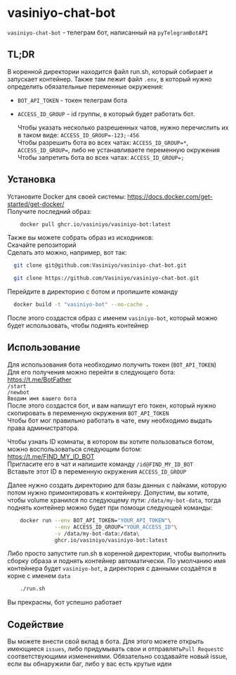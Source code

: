 # vasiniyo-chat-bot

`vasiniyo-chat-bot` - телеграм бот, написанный на `pyTelegramBotAPI`

## TL;DR
В коренной директории находится файл run.sh, который собирает и запускает контейнер.
Также там лежит файл `.env`, в который нужно определить обязательные переменные окружения:

- `BOT_API_TOKEN` - токен телеграм бота
- `ACCESS_ID_GROUP` - id группы, в который будет работать бот.

   Чтобы указать несколько разрешенных чатов, нужно перечислить их в таком виде: `ACCESS_ID_GROUP=-123;-456`<br>
   Чтобы разрешить бота во всех чатах: `ACCESS_ID_GROUP=*`, `ACCESS_ID_GROUP=`,
   либо не устанавливаете переменную окружения<br>
   Чтобы запретить бота во всех чатах: `ACCESS_ID_GROUP=;`
## Установка
Установите Docker для своей системы: https://docs.docker.com/get-started/get-docker/<br>
Получите последний образ:

```bash
    docker pull ghcr.io/vasiniyo/vasiniyo-bot:latest
```

Также вы можете собрать образ из исходников:<br>
Скачайте репозиторий<br>
Сделать это можно, например, вот так:
```bash
  git clone git@github.com:Vasiniyo/vasiniyo-chat-bot.git
```
```bash
  git clone https://github.com/Vasiniyo/vasiniyo-chat-bot.git
```
Перейдите в директорию с ботом и пропишите команду
```bash
  docker build -t "vasiniyo-bot" --no-cache .
```
После этого создастся образ с именем `vasiniyo-bot`, который можно будет использовать, чтобы поднять контейнер


## Использование
Для использования бота необходимо получить токен (`BOT_API_TOKEN`)<br>
Для его получения можно перейти в следующего бота: https://t.me/BotFather<br>
`/start`<br>
`/newbot`<br>
`Вводим имя вашего бота`<br>
После этого создастся бот, и вам напишут его токен, который нужно скопировать в переменную окружения `BOT_API_TOKEN`<br>
Чтобы бот мог правильно работать в чате, ему необходимо выдать права администратора.

Чтобы узнать ID комнаты, в котором вы хотите пользоваться ботом, можно воспользоваться следующим ботом: https://t.me/FIND_MY_ID_BOT<br>
Пригласите его в чат и напишите команду `/id@FIND_MY_ID_BOT`<br>
Вставьте этот ID в переменную окружения `ACCESS_ID_GROUP`

Далее нужно создать директорию для базы данных с лайками, которую потом нужно примонтировать к контейнеру.
Допустим, вы хотите, чтобы volume хранился по следующему пути: `/data/my-bot-data`, тогда поднять контейнер можно будет при помощи следующей команды:

```bash
    docker run --env BOT_API_TOKEN="YOUR_API_TOKEN"\
               --env ACCESS_ID_GROUP="YOUR_ACCESS_ID"\
               -v /data/my-bot-data:/data\
               ghcr.io/vasiniyo/vasiniyo-bot:latest
```
Либо просто запустите run.sh в коренной директории, чтобы выполнить сборку образа и поднять контейнер автоматически.
По умолчанию имя контейнера будет `vasiniyo-bot`, а директория с данными создаётся в корне с именем `data`
```bash
    ./run.sh
```

Вы прекрасны, бот успешно работает


## Содействие

Вы можете внести свой вклад в бота. Для этого можете открыть имеющиеся `issues`,
либо придумывать свои и отправлять`Pull Request`с соответствующими изменениями.
Обязательно создавайте новый issue, если вы обнаружили баг, либо у вас есть крутые идеи
